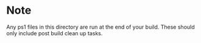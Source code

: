 # Note
Any ps1 files in this directory are run at the end of your build. These should only include post build clean up tasks.